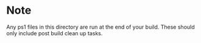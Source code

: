 # Note
Any ps1 files in this directory are run at the end of your build. These should only include post build clean up tasks.